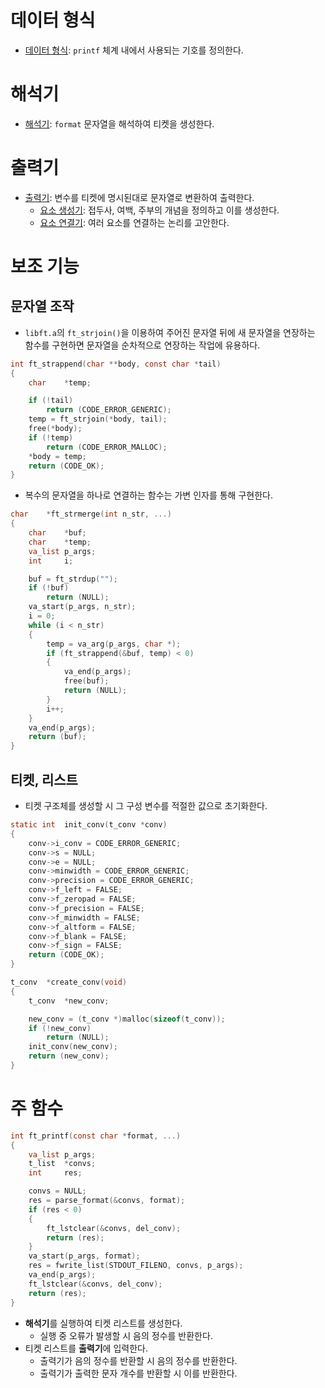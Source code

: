 # 데이터 형식

- [데이터 형식](implementation_definition.md): `printf` 체계 내에서 사용되는 기호를 정의한다.

# 해석기

- [해석기](implementation_parser.md): `format` 문자열을 해석하여 티켓을 생성한다.

# 출력기

- [출력기](implementation_fwrite.md): 변수를 티켓에 명시된대로 문자열로 변환하여 출력한다.
  - [요소 생성기](implementation_fwrite.md#요소-생성기): 접두사, 여백, 주부의 개념을 정의하고 이를 생성한다.
  - [요소 연결기](implementation_fwrite.md#요소-연결기): 여러 요소를 연결하는 논리를 고안한다.

# 보조 기능

## 문자열 조작

- `libft.a`의 `ft_strjoin()`을 이용하여 주어진 문자열 뒤에 새 문자열을 연장하는 함수를 구현하면 문자열을 순차적으로 연장하는 작업에 유용하다.

```c
int	ft_strappend(char **body, const char *tail)
{
	char	*temp;

	if (!tail)
		return (CODE_ERROR_GENERIC);
	temp = ft_strjoin(*body, tail);
	free(*body);
	if (!temp)
		return (CODE_ERROR_MALLOC);
	*body = temp;
	return (CODE_OK);
}
```

- 복수의 문자열을 하나로 연결하는 함수는 가변 인자를 통해 구현한다.

```c
char	*ft_strmerge(int n_str, ...)
{
	char	*buf;
	char	*temp;
	va_list	p_args;
	int		i;

	buf = ft_strdup("");
	if (!buf)
		return (NULL);
	va_start(p_args, n_str);
	i = 0;
	while (i < n_str)
	{
		temp = va_arg(p_args, char *);
		if (ft_strappend(&buf, temp) < 0)
		{
			va_end(p_args);
			free(buf);
			return (NULL);
		}
		i++;
	}
	va_end(p_args);
	return (buf);
}
```

## 티켓, 리스트

- 티켓 구조체를 생성할 시 그 구성 변수를 적절한 값으로 초기화한다.

```c
static int	init_conv(t_conv *conv)
{
	conv->i_conv = CODE_ERROR_GENERIC;
	conv->s = NULL;
	conv->e = NULL;
	conv->minwidth = CODE_ERROR_GENERIC;
	conv->precision = CODE_ERROR_GENERIC;
	conv->f_left = FALSE;
	conv->f_zeropad = FALSE;
	conv->f_precision = FALSE;
	conv->f_minwidth = FALSE;
	conv->f_altform = FALSE;
	conv->f_blank = FALSE;
	conv->f_sign = FALSE;
	return (CODE_OK);
}

t_conv	*create_conv(void)
{
	t_conv	*new_conv;

	new_conv = (t_conv *)malloc(sizeof(t_conv));
	if (!new_conv)
		return (NULL);
	init_conv(new_conv);
	return (new_conv);
}
```

# 주 함수

```c
int	ft_printf(const char *format, ...)
{
	va_list	p_args;
	t_list	*convs;
	int		res;

	convs = NULL;
	res = parse_format(&convs, format);
	if (res < 0)
	{
		ft_lstclear(&convs, del_conv);
		return (res);
	}
	va_start(p_args, format);
	res = fwrite_list(STDOUT_FILENO, convs, p_args);
	va_end(p_args);
	ft_lstclear(&convs, del_conv);
	return (res);
}
```

- **해석기**를 실행하여 티켓 리스트를 생성한다.
  - 실행 중 오류가 발생할 시 음의 정수를 반환한다.
- 티켓 리스트를 **출력기**에 입력한다.
  - 출력기가 음의 정수를 반환할 시 음의 정수를 반환한다.
  - 출력기가 출력한 문자 개수를 반환할 시 이를 반환한다.
